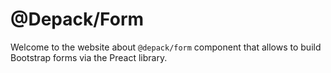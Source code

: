 # @Depack/Form

Welcome to the website about `@depack/form` component that allows to build Bootstrap forms via the Preact library.

<section-break />